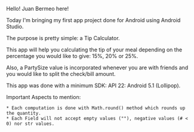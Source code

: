 Hello! Juan Bermeo here!

Today I'm bringing my first app project done for Android using Android Studio.

The purpose is pretty simple: a Tip Calculator.

This app will help you calculating the tip of your meal depending on the percentage you would like to give: 15%, 20% or 25%.

Also, a PartySize value is incorporated whenever you are with friends and you would like to split the check/bill amount.

This app was done with a minimum SDK: API 22: Android 5.1 (Lollipop).


Important Aspects to mention:

	* Each computation is done with Math.round() method which rounds up the quantity.
	* Each Field will not accept empty values (""), negative values (# < 0) nor str values.


